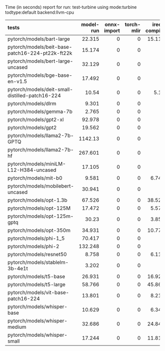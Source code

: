 Time (in seconds) report for run: test-turbine using mode:turbine todtype:default backend:llvm-cpu

| tests                                            |   model-run |   onnx-import |   torch-mlir |   iree-compile |   inference |
|:-------------------------------------------------|------------:|--------------:|-------------:|---------------:|------------:|
| pytorch/models/bart-large                        |      22.315 |             0 |            0 |         15.111 |       1.116 |
| pytorch/models/beit-base-patch16-224-pt22k-ft22k |      15.174 |             0 |            0 |          0     |       0     |
| pytorch/models/bert-large-uncased                |      32.129 |             0 |            0 |          0     |       0     |
| pytorch/models/bge-base-en-v1.5                  |      17.492 |             0 |            0 |          0     |       0     |
| pytorch/models/deit-small-distilled-patch16-224  |      10.54  |             0 |            0 |          5.12  |       0.292 |
| pytorch/models/dlrm                              |       9.301 |             0 |            0 |          0     |       0     |
| pytorch/models/gemma-7b                          |       2.765 |             0 |            0 |          0     |       0     |
| pytorch/models/gpt2-xl                           |      92.978 |             0 |            0 |          0     |       0     |
| pytorch/models/gpt2                              |      19.562 |             0 |            0 |          0     |       0     |
| pytorch/models/llama2-7b-GPTQ                    |    1142.13  |             0 |            0 |          0     |       0     |
| pytorch/models/llama2-7b-hf                      |     267.601 |             0 |            0 |          0     |       0     |
| pytorch/models/miniLM-L12-H384-uncased           |      17.105 |             0 |            0 |          0     |       0     |
| pytorch/models/mit-b0                            |       9.581 |             0 |            0 |          6.742 |       0.443 |
| pytorch/models/mobilebert-uncased                |      30.941 |             0 |            0 |          0     |       0     |
| pytorch/models/opt-1.3b                          |      67.526 |             0 |            0 |         38.525 |       0     |
| pytorch/models/opt-125M                          |      17.472 |             0 |            0 |          5.574 |       0     |
| pytorch/models/opt-125m-gptq                     |      30.23  |             0 |            0 |          3.854 |       0     |
| pytorch/models/opt-350m                          |      34.931 |             0 |            0 |         10.779 |       0     |
| pytorch/models/phi-1_5                           |      70.417 |             0 |            0 |          0     |       0     |
| pytorch/models/phi-2                             |     132.248 |             0 |            0 |          0     |       0     |
| pytorch/models/resnet50                          |       8.758 |             0 |            0 |          6.116 |       0.415 |
| pytorch/models/stablelm-3b-4e1t                  |       3.202 |             0 |            0 |          0     |       0     |
| pytorch/models/t5-base                           |      26.931 |             0 |            0 |         16.925 |       2.38  |
| pytorch/models/t5-large                          |      58.766 |             0 |            0 |         45.863 |       7.036 |
| pytorch/models/vit-base-patch16-224              |      13.801 |             0 |            0 |          8.216 |       0.632 |
| pytorch/models/whisper-base                      |      10.629 |             0 |            0 |          6.342 |       0.454 |
| pytorch/models/whisper-medium                    |      32.686 |             0 |            0 |         24.848 |       1.674 |
| pytorch/models/whisper-small                     |      17.244 |             0 |            0 |         11.818 |       0.726 |
